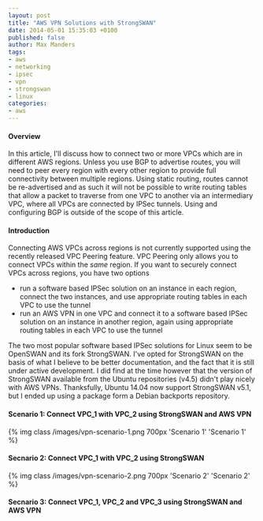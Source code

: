 ```yaml
---
layout: post
title: "AWS VPN Solutions with StrongSWAN"
date: 2014-05-01 15:35:03 +0100
published: false
author: Max Manders
tags:
- aws
- networking
- ipsec
- vpn
- strongswan
- linux
categories:
- aws
---
```

#### Overview
In this article, I'll discuss how to connect two or more VPCs which are in different AWS
regions.  Unless you use BGP to advertise routes, you will need to peer every region with
every other region to provide full connectivity between multiple regions.  Using static
routing, routes cannot be re-advertised and as such it will not be possible to write
routing tables that allow a packet to traverse from one VPC to another via an intermediary
VPC, where all VPCs are connected by IPSec tunnels.  Using and configuring BGP is outside
of the scope of this article.
<!--more-->

#### Introduction
Connecting AWS VPCs across regions is not currently supported using the recently released
VPC Peering feature.  VPC Peering only allows you to connect VPCs within the _same_
region.  If you want to securely connect VPCs across regions, you have two options

* run a software based IPSec solution on an instance in each region, connect the two
  instances, and use appropriate routing tables in each VPC to use the tunnel
* run an AWS VPN in one VPC and connect it to a software based IPSec solution on an
  instance in another region, again using appropriate routing tables in each VPC to use
  the tunnel

The two most popular software based IPSec solutions for Linux seem to be OpenSWAN and its
fork StrongSWAN.  I've opted for StrongSWAN on the basis of what I believe to be better
documentation, and the fact that it is still under active development.  I did find at the
time however that the version of StrongSWAN available from the Ubuntu repositories (v4.5)
didn't play nicely with AWS VPNs.  Thanksfully, Ubuntu 14.04 now support StrongSWAN v5.1,
but I ended up using a package form a Debian backports repository.

#### Scenario 1: Connect VPC_1 with VPC_2 using StrongSWAN and AWS VPN
{% img class /images/vpn-scenario-1.png 700px 'Scenario 1' 'Scenario 1' %}

#### Secnario 2: Connect VPC_1 with VPC_2 using StrongSWAN
{% img class /images/vpn-scenario-2.png 700px 'Scenario 2' 'Scenario 2' %}

#### Secnario 3: Connect VPC_1, VPC_2 and VPC_3 using StrongSWAN and AWS VPN
